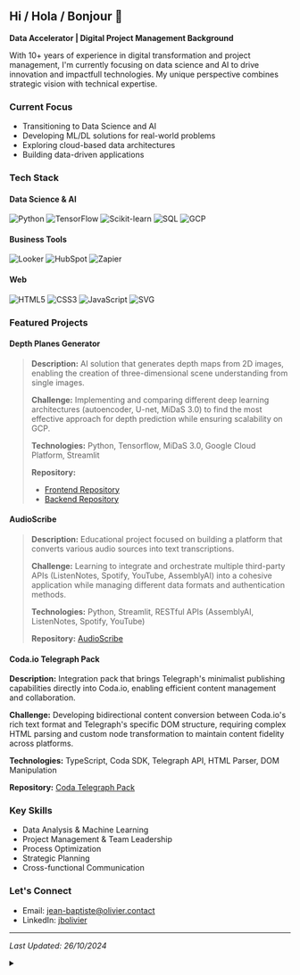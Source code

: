 ## Hi / Hola / Bonjour 👋

**Data Accelerator | Digital Project Management Background**

With 10+ years of experience in digital transformation and project management, I'm currently focusing on data science and AI to drive innovation and impactfull technologies. My unique perspective combines strategic vision with technical expertise.

### Current Focus
- Transitioning to Data Science and AI
- Developing ML/DL solutions for real-world problems
- Exploring cloud-based data architectures
- Building data-driven applications

### Tech Stack
#### Data Science & AI
![Python](https://img.shields.io/badge/Python-3776AB?style=flat-square&logo=python&logoColor=white)
![TensorFlow](https://img.shields.io/badge/TensorFlow-FF6F00?style=flat-square&logo=tensorflow&logoColor=white)
![Scikit-learn](https://img.shields.io/badge/Scikit--learn-F7931E?style=flat-square&logo=scikit-learn&logoColor=white)
![SQL](https://img.shields.io/badge/SQL-336791?style=flat-square&logo=postgresql&logoColor=white)
![GCP](https://img.shields.io/badge/Google_Cloud-4285F4?style=flat-square&logo=google-cloud&logoColor=white)

#### Business Tools
![Looker](https://img.shields.io/badge/Looker-4285F4?style=flat-square&logo=looker&logoColor=white)
![HubSpot](https://img.shields.io/badge/HubSpot-FF7A59?style=flat-square&logo=hubspot&logoColor=white)
![Zapier](https://img.shields.io/badge/Zapier-FF4A00?style=flat-square&logo=zapier&logoColor=white)

#### Web
![HTML5](https://img.shields.io/badge/HTML5-E34F26?style=flat-square&logo=html5&logoColor=white)
![CSS3](https://img.shields.io/badge/CSS3-1572B6?style=flat-square&logo=css3&logoColor=white)
![JavaScript](https://img.shields.io/badge/JavaScript-F7DF1E?style=flat-square&logo=javascript&logoColor=black)
![SVG](https://img.shields.io/badge/SVG-FFB13B?style=flat-square&logo=svg&logoColor=black)

### Featured Projects

#### Depth Planes Generator
> **Description:** AI solution that generates depth maps from 2D images, enabling the creation of three-dimensional scene understanding from single images.
>
> **Challenge:** Implementing and comparing different deep learning architectures (autoencoder, U-net, MiDaS 3.0) to find the most effective approach for depth prediction while ensuring scalability on GCP.
>
> **Technologies:** Python, Tensorflow, MiDaS 3.0, Google Cloud Platform, Streamlit
>
> **Repository:**
> - [Frontend Repository](https://github.com/Depth-Plans/Front-Depth_plans)
> - [Backend Repository](https://github.com/Depth-Plans/Back-Depth_plans)

#### AudioScribe
> **Description:** Educational project focused on building a platform that converts various audio sources into text transcriptions.
>
> **Challenge:** Learning to integrate and orchestrate multiple third-party APIs (ListenNotes, Spotify, YouTube, AssemblyAI) into a cohesive application while managing different data formats and authentication methods.
>
> **Technologies:** Python, Streamlit, RESTful APIs (AssemblyAI, ListenNotes, Spotify, YouTube)
>
> **Repository:** [AudioScribe](https://github.com/jbo-tech/audioscribe)

#### Coda.io Telegraph Pack
**Description:** Integration pack that brings Telegraph's minimalist publishing capabilities directly into Coda.io, enabling efficient content management and collaboration.

**Challenge:** Developing bidirectional content conversion between Coda.io's rich text format and Telegraph's specific DOM structure, requiring complex HTML parsing and custom node transformation to maintain content fidelity across platforms.

**Technologies:** TypeScript, Coda SDK, Telegraph API, HTML Parser, DOM Manipulation

**Repository:** [Coda Telegraph Pack](https://github.com/jbo-tech/coda-pack-telegra.ph)

### Key Skills
- Data Analysis & Machine Learning
- Project Management & Team Leadership
- Process Optimization
- Strategic Planning
- Cross-functional Communication

### Let's Connect
- Email: [jean-baptiste@olivier.contact](mailto:jean-baptiste@olivier.contact)
- LinkedIn: [jbolivier](https://www.linkedin.com/in/jbolivier)

---
*Last Updated: 26/10/2024*

<details>
<summary></summary>
</details>
